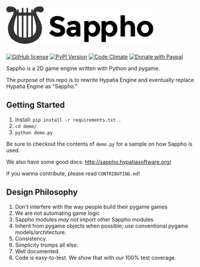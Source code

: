 # ![Sappho Logo (A Lyre)](logo/sappho-logo.png)

[![GitHub license](https://img.shields.io/github/license/lillian-lemmer/sappho.svg?style=flat-square)](https://raw.githubusercontent.com/lillian-lemmer/sappho/master/LICENSE)
[![PyPI Version](https://img.shields.io/pypi/v/sappho.svg?style=flat-square)](https://pypi.python.org/pypi/sappho/)
[![Code Climate](https://img.shields.io/codeclimate/github/lillian-lemmer/sappho.svg?style=flat-square)](https://codeclimate.com/github/lillian-lemmer/sappho)
[![Donate with Paypal](https://img.shields.io/badge/paypal-donate-ff69b4.svg?style=flat-square)](https://www.paypal.com/cgi-bin/webscr?cmd=_s-xclick&hosted_button_id=ZU5EVKVY2DX2S)

Sappho is a 2D game engine written with Python and pygame.

The purpose of this repo is to rewrite Hypatia Engine
and eventually replace Hypatia Engine as "Sappho."

## Getting Started

  1. Install: `pip install -r requirements.txt .`
  2. `cd demo/`
  3. `python demo.py`

Be sure to checkout the contents of `demo.py` for a sample
on how Sappho is used.

We also have some good docs: http://sappho.hypatiasoftware.org/

If you wanna contribute, please read `CONTRIBUTING.md`!

## Design Philosophy

  1. Don't interfere with the way people build their pygame games
  2. We are not automating game logic
  3. Sappho modules _may not_ import other Sappho modules
  4. Inherit from pygame objects when possible; use conventional
     pygame models/architecture.
  5. Consistency.
  6. Simplicity trumps all else.
  7. Well documented.
  8. Code is easy-to-test. We show that with our 100% test coverage.
